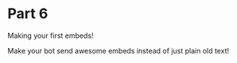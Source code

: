 # Part 6
Making your first embeds!

Make your bot send awesome embeds instead of just plain old text!
